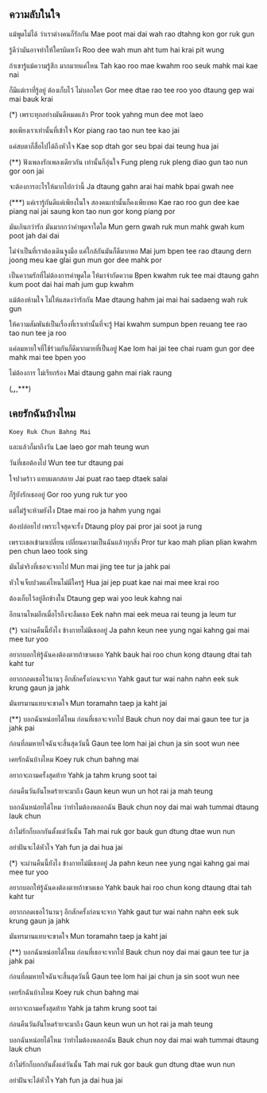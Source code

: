 
<!-- ## คำตอบอยู่ที่หัวใจ

มันดีแค่ไหนที่เรานั้นได้รักกันได้ผูกพัน
และได้ผ่านเรื่องราวมาด้วยกันมากมาย
มันคือความรักที่ไม่หวังให้ใครเข้าใจ
มีเพียงแค่เราเท่านั้นจับมือเคียงข้างกัน

ฉันไม่รู้ว่าเธอกลัวเธอกังวลอะไร
อยู่หรือเปล่า
ถึงไม่กล้าที่จะพูดว่าเรานั้นเป็นอะไรกัน

คำตอบมันอยู่ตรงนี้อยู่ตรงที่หัวใจเรา
หลับตานึกถึงวันเก่าว่ารักมันดีแค่ไหน
ปฏิเสธความจริงทำไมก็ใจเรายังรักกันอยู่
ความลับที่กล้าจะพูดให้ใครได้รู้
ว่าเรารักกันมากแค่ไหน

ความจริงที่เราต่างก็รู้กันดีทุกอย่าง
ทุกครั้งที่เราสบตาก็มีแต่ความรัก

ฉันไม่รู้ว่าเธอกลัวเธอกังวลอะไร
อยู่หรือเปล่า
ถึงไม่กล้าที่จะพูดว่าเรานั้นเป็นอะไรกัน

คำตอบมันอยู่ตรงนี้อยู่ตรงที่หัวใจเรา
หลับตานึกถึงวันเก่าว่ารักมันดีแค่ไหน
ปฏิเสธความจริงทำไมก็ใจเรายังรักกันอยู่
ความลับที่กล้าจะพูดให้ใครได้รู้
ว่าเรารักกันมากแค่ไหน

คำตอบมันอยู่ตรงนี้อยู่ตรงที่หัวใจเรา
หลับตานึกถึงวันเก่าว่ารักมันดีแค่ไหน
ปฏิเสธความจริงทำไมก็ใจเรายังรักกันอยู่
ความลับที่กล้าจะพูดให้ใครได้รู้

คำตอบมันอยู่ตรงนี้อยู่ตรงที่หัวใจเรา
หลับตานึกถึงวันเก่าว่ารักมันดีแค่ไหน
ปฏิเสธความจริงทำไมก็ใจเรายังรักกันอยู่
ความลับที่กล้าจะพูดให้ใครได้รู้
ว่าเรารักกันมากแค่ไหน

Mun dee kae nhai tee rao nun

dai ruk gun dai pook pun
lae dai phan reung rao
mah duay gun makh mai
Mun keu kwahm ruk tee mai
wung hai krai khao jai
Mee piang kae rao tao nun
jup meu kiang kahng gun

Chun mai roo wah tur glua tur

gung won arai yoo reu plao
Teung mai glah tee ja pook
wah rao nun bpen arai gun

Kum dtaup mun yoo dtrong nee

yoo dtrong tee hua jai rao
Lup tah neuk teung wun gao
wah ruk mun dee kae nhai
Patiset kwahm jing tummai
gor jai rao yung ruk gun yoo
Kwahm lup tee glah jaa
poot hai krai dai roo
Wah rao ruk gun mahk kae nhai


Kwahm jing tee rao thang
gor roo gun dee took yahng
Took krung tee rao sob
ta gor mee kae kwahm ruk

Chun mai roo wah tur glua tur

gung won arai yoo reu plao
Teung mai glah tee ja pook
wah rao nun bpen arai gun

Kum dtaup mun yoo dtrong nee

yoo dtrong tee hua jai rao
Lup tah neuk teung wun gao
wah ruk mun dee kae nhai
Patiset kwahm jing tummai
gor jai rao yung ruk gun yoo
Kwahm lup tee glah jaa
poot hai krai dai roo
Wah rao ruk gun mahk kae nhai


__Singto Love Krist__

Kum dtaup mun yoo dtrong nee

yoo dtrong tee hua jai rao
Lup tah neuk teung wun gao
wah ruk mun dee kae nhai
Patiset kwahm jing tummai
gor jai rao yung ruk gun yoo
Kwahm lup tee glah jaa
poot hai krai dai roo

Kum dtaup mun yoo dtrong nee
yoo dtrong tee hua jai rao
Lup tah neuk teung wun gao
wah ruk mun dee kae nhai
Patiset kwahm jing tummai
gor jai rao yung ruk gun yoo
Kwahm lup tee glah jaa
poot hai krai dai roo
Wah rao ruk gun mahk kae nhai

Lyrics:
มันดีแค่ไหนที่เรานั้นได้รักกันได้ผูกพันธ์
และได้ผ่านเรื่องราวมาด้วยกันมากมาย
มันคือความรักที่ไม่หวังให้ใครเข้าใจ
มีเพียงแค่เราเท่านั้นจับมือเคียงข้างกัน
ฉันไม่รู้ว่าเธอกลัวเธอกังวลอะไรอยู่หรือเปล่า
ถึงไม่กล้าที่จะพูดว่าเรานั้นเป็นอะไรกัน
คำตอบมันอยู่ตรงนี้ อยู่ตรงที่หัวใจเรา
หลับตานึกถึงวันเก่า ว่ารักมันดีแค่ไหน
ปฏิเสธความจริงทำไม ก็ใจเรายังรักกันอยู่
ความลับที่กล้าจะพูดให้ใครได้รู้
ว่าเรารักกันมากแค่ไหน
ความจริงที่เราต่างก็รู้กันดีทุกอย่าง
ทุกครั้งที่เราสบตา ก็มีแต่ความรัก
ฉันไม่รู้ว่าเธอกลัวเธอกังวลอะไรอยู่หรือเปล่า
ถึงไม่กล้าที่จะพูดว่าเรานั้นเป็นอะไรกัน
คำตอบมันอยู่ตรงนี้ อยู่ตรงที่หัวใจเรา
หลับตานึกถึงวันเก่า ว่ารักมันดีแค่ไหน
ปฏิเสธความจริงทำไม ก็ใจเรายังรักกันอยู่
ความลับที่กล้าจะพูดให้ใครได้รู้
ว่าเรารักกันมากแค่ไหน
คำตอบมันอยู่ตรงนี้ อยู่ตรงที่หัวใจเรา
หลับตานึกถึงวันเก่า ว่ารักมันดีแค่ไหน
ปฏิเสธความจริงทำไม ก็ใจเรายังรักกันอยู่
ความลับที่กล้าจะพูดให้ใครได้รู้
คำตอบมันอยู่ตรงนี้ อยู่ตรงที่หัวใจเรา
หลับตานึกถึงวันเก่า ว่ารักมันดีแค่ไหน
ปฏิเสธความจริงทำไม ก็ใจเรายังรักกันอยู่
ความลับที่กล้าจะพูดให้ใครได้รู้
ว่าเรารักกันมากแค่ไหน

ROMANIZED Lyrics:
Mun dee kae nhai tee rao nun
dai ruk gun dai pook pun
lae dai phan reung rao
mah duay gun makh mai
Mun keu kwahm ruk tee mai
wung hai krai khao jai
Mee piang kae rao tao nun
jup meu kiang kahng gun

Chun mai roo wah tur glua tur
gung won arai yoo reu plao
Teung mai glah tee ja pook
wah rao nun bpen arai gun

Kum dtaup mun yoo dtrong nee
yoo dtrong tee hua jai rao
Lup tah neuk teung wun gao
wah ruk mun dee kae nhai
Patiset kwahm jing tummai
gor jai rao yung ruk gun yoo
Kwahm lup tee glah jaa
poot hai krai dai roo
Wah rao ruk gun mahk kae nhai

Kwahm jing tee rao thang
gor roo gun dee took yahng
Took krung tee rao sob
ta gor mee kae kwahm ruk

Chun mai roo wah tur glua tur
gung won arai yoo reu plao
Teung mai glah tee ja pook
wah rao nun bpen arai gun

Kum dtaup mun yoo dtrong nee
yoo dtrong tee hua jai rao
Lup tah neuk teung wun gao
wah ruk mun dee kae nhai
Patiset kwahm jing tummai
gor jai rao yung ruk gun yoo
Kwahm lup tee glah jaa
poot hai krai dai roo
Wah rao ruk gun mahk kae nhai

Kum dtaup mun yoo dtrong nee
yoo dtrong tee hua jai rao
Lup tah neuk teung wun gao
wah ruk mun dee kae nhai
Patiset kwahm jing tummai
gor jai rao yung ruk gun yoo
Kwahm lup tee glah jaa
poot hai krai dai roo

Kum dtaup mun yoo dtrong nee
yoo dtrong tee hua jai rao
Lup tah neuk teung wun gao
wah ruk mun dee kae nhai
Patiset kwahm jing tummai
gor jai rao yung ruk gun yoo
Kwahm lup tee glah jaa
poot hai krai dai roo
Wah rao ruk gun mahk kae nhai -->

## ความลับในใจ

แม้พูดไม่ได้ ว่าเราต่างคนก็รักกัน
Mae poot mai dai wah rao dtahng kon gor ruk gun

รู้ดีว่ามันอาจทำให้ใครผิดหวัง
Roo dee wah mun aht tum hai krai pit wung

ถ้าเขารู้แม้ความรู้สึก มากมายแค่ไหน
Tah kao roo mae kwahm roo seuk mahk mai kae nai

ก็มีแต่เราที่รู้อยู่ ต้องเก็บไว้ ไม่บอกใคร
Gor mee dtae rao tee roo yoo dtaung gep wai mai bauk krai

​(*) ​เพราะทุกอย่างมันดีหมดแล้ว
Pror took yahng mun dee mot laeo

ขอเพียงเราเท่านั้นที่เข้าใจ
Kor piang rao tao nun tee kao jai

แค่สบตาก็สื่อไปได้ถึงหัวใจ
Kae sop dtah gor seu bpai dai teung hua jai

(​**) ​ฟังเพลงรักเพลงเดียวกัน เท่านั้นก็อุ่นใจ
Fung pleng ruk pleng diao gun tao nun gor oon jai

จะต้องการอะไรให้มากไปกว่านี้
Ja dtaung gahn arai hai mahk bpai gwah nee

(​***) ​แค่เรารู้กันดีแค่เพียงในใจ สองคนเท่านั้นก็คงเพียงพอ
Kae rao roo gun dee kae piang nai jai saung kon tao nun gor kong piang por

มันเกินกว่ารัก มันมากกว่าคำพูดจาใดใด
Mun gern gwah ruk mun mahk gwah kum poot jah dai dai

ไม่จำเป็นที่เราต้องเดินจูงมือ แค่ใกล้กันมันก็ดีมากพอ
Mai jum bpen tee rao dtaung dern joong meu kae glai gun mun gor dee mahk por

เป็นความรักที่ไม่ต้องการคำพูดใด ให้มาจำกัดความ
Bpen kwahm ruk tee mai dtaung gahn kum poot dai hai mah jum gup kwahm

แม้ต้องห้ามใจ ไม่ให้แสดงว่ารักกัน
Mae dtaung hahm jai mai hai sadaeng wah ruk gun

ให้ความสัมพันธ์เป็นเรื่องที่เราเท่านั้นที่จะรู้
Hai kwahm sumpun bpen reuang tee rao tao nun tee ja roo

แค่ลมหายใจที่ใช้ร่วมกันก็ดีมากมายที่เป็นอยู่
Kae lom hai jai tee chai ruam gun gor dee mahk mai tee bpen yoo

ไม่ต้องการ ไม่เรียกร้อง
Mai dtaung gahn mai riak raung

(*,**,***,***)


## เคยรักฉันบ้างไหม

`Koey Ruk Chun Bahng Mai`

และแล้วก็มาถึงวัน
Lae laeo gor mah teung wun

วันที่เธอต้องไป
Wun tee tur dtaung pai

ใจปวดร้าว แทบแตกสลาย
Jai puat rao taep dtaek salai

ก็รู้ยังรักเธออยู่
Gor roo yung ruk tur yoo

แต่ไม่รู้จะห้ามยังไง
Dtae mai roo ja hahm yung ngai

ต้องปล่อยไป เพราะใจสุดจะรั้ง
Dtaung ploy pai pror jai soot ja rung

เพราะเธอเข้ามาเปลี่ยน เปลี่ยนความเป็นฉันแล้วทุกสิ่ง
Pror tur kao mah plian plian kwahm pen chun laeo took sing

มันไม่จริงที่เธอจะจากไป
Mun mai jing tee tur ja jahk pai

หัวใจเจ็บปวดแค่ไหนไม่มีใครรู้
Hua jai jep puat kae nai mai mee krai roo

ต้องเก็บไว้อยู่ลึกข้างใน
Dtaung gep wai yoo leuk kahng nai

อีกนานไหมอีกเมื่อไรถึงจะลืมเธอ
Eek nahn mai eek meua rai teung ja leum tur

(*) จะผ่านคืนนี้ยังไง ข้างกายไม่มีเธออยู่
Ja pahn keun nee yung ngai kahng gai mai mee tur yoo

อยากบอกให้รู้ฉันคงต้องตายถ้าขาดเธอ
Yahk bauk hai roo chun kong dtaung dtai tah kaht tur

อยากกอดเธอไว้นานๆ อีกสักครั้งก่อนจะจาก
Yahk gaut tur wai nahn nahn eek suk krung gaun ja jahk

มันทรมานแทบจะขาดใจ
Mun toramahn taep ja kaht jai

(**) บอกฉันหน่อยได้ไหม ก่อนที่เธอจะจากไป
Bauk chun noy dai mai gaun tee tur ja jahk pai

ก่อนที่ลมหายใจฉันจะสิ้นสุดวันนี้
Gaun tee lom hai jai chun ja sin soot wun nee

เคยรักฉันบ้างไหม
Koey ruk chun bahng mai

อยากจะถามครั้งสุดท้าย
Yahk ja tahm krung soot tai

ก่อนคืนวันอันโหดร้ายจะมาถึง
Gaun keun wun un hot rai ja mah teung

บอกฉันหน่อยได้ไหม ว่าทำไมต้องหลอกฉัน
Bauk chun noy dai mai wah tummai dtaung lauk chun

ถ้าไม่รักก็บอกกันตั้งแต่วันนั้น
Tah mai ruk gor bauk gun dtung dtae wun nun

อย่าฝันจะได้หัวใจ
Yah fun ja dai hua jai

(*) จะผ่านคืนนี้ยังไง ข้างกายไม่มีเธออยู่
Ja pahn keun nee yung ngai kahng gai mai mee tur yoo

อยากบอกให้รู้ฉันคงต้องตายถ้าขาดเธอ
Yahk bauk hai roo chun kong dtaung dtai tah kaht tur

อยากกอดเธอไว้นานๆ อีกสักครั้งก่อนจะจาก
Yahk gaut tur wai nahn nahn eek suk krung gaun ja jahk

มันทรมานแทบจะขาดใจ
Mun toramahn taep ja kaht jai

(**) บอกฉันหน่อยได้ไหม ก่อนที่เธอจะจากไป
Bauk chun noy dai mai gaun tee tur ja jahk pai

ก่อนที่ลมหายใจฉันจะสิ้นสุดวันนี้
Gaun tee lom hai jai chun ja sin soot wun nee

เคยรักฉันบ้างไหม
Koey ruk chun bahng mai

อยากจะถามครั้งสุดท้าย
Yahk ja tahm krung soot tai

ก่อนคืนวันอันโหดร้ายจะมาถึง
Gaun keun wun un hot rai ja mah teung

บอกฉันหน่อยได้ไหม ว่าทำไมต้องหลอกฉัน
Bauk chun noy dai mai wah tummai dtaung lauk chun

ถ้าไม่รักก็บอกกันตั้งแต่วันนั้น
Tah mai ruk gor bauk gun dtung dtae wun nun

อย่าฝันจะได้หัวใจ
Yah fun ja dai hua jai
